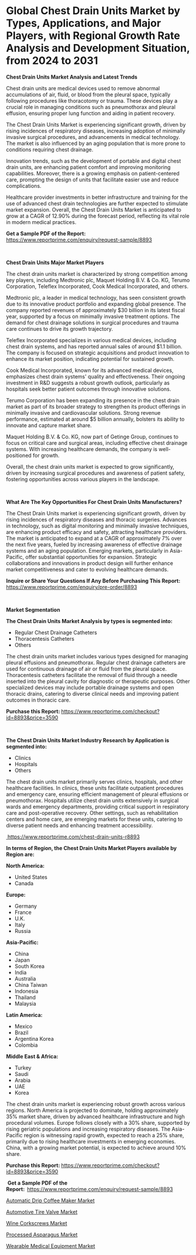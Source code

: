 <p><h1>Global Chest Drain Units Market by Types, Applications, and Major Players, with Regional Growth Rate Analysis and Development Situation, from 2024 to 2031</h1></p><p><strong>Chest Drain Units Market Analysis and Latest Trends</strong></p>
<p><p>Chest drain units are medical devices used to remove abnormal accumulations of air, fluid, or blood from the pleural space, typically following procedures like thoracotomy or trauma. These devices play a crucial role in managing conditions such as pneumothorax and pleural effusion, ensuring proper lung function and aiding in patient recovery. </p><p>The Chest Drain Units Market is experiencing significant growth, driven by rising incidences of respiratory diseases, increasing adoption of minimally invasive surgical procedures, and advancements in medical technology. The market is also influenced by an aging population that is more prone to conditions requiring chest drainage. </p><p>Innovation trends, such as the development of portable and digital chest drain units, are enhancing patient comfort and improving monitoring capabilities. Moreover, there is a growing emphasis on patient-centered care, prompting the design of units that facilitate easier use and reduce complications. </p><p>Healthcare provider investments in better infrastructure and training for the use of advanced chest drain technologies are further expected to stimulate market expansion. Overall, the Chest Drain Units Market is anticipated to grow at a CAGR of 12.90% during the forecast period, reflecting its vital role in modern medical practices.</p></p>
<p><strong>Get a Sample PDF of the Report:&nbsp;</strong> <a href="https://www.reportprime.com/enquiry/request-sample/8893">https://www.reportprime.com/enquiry/request-sample/8893</a></p>
<p>&nbsp;</p>
<p><strong>Chest Drain Units Major Market Players</strong></p>
<p><p>The chest drain units market is characterized by strong competition among key players, including Medtronic plc, Maquet Holding B.V. & Co. KG, Terumo Corporation, Teleflex Incorporated, Cook Medical Incorporated, and others. </p><p>Medtronic plc, a leader in medical technology, has seen consistent growth due to its innovative product portfolio and expanding global presence. The company reported revenues of approximately $30 billion in its latest fiscal year, supported by a focus on minimally invasive treatment options. The demand for chest drainage solutions in surgical procedures and trauma care continues to drive its growth trajectory.</p><p>Teleflex Incorporated specializes in various medical devices, including chest drain systems, and has reported annual sales of around $1.1 billion. The company is focused on strategic acquisitions and product innovation to enhance its market position, indicating potential for sustained growth.</p><p>Cook Medical Incorporated, known for its advanced medical devices, emphasizes chest drain systems' quality and effectiveness. Their ongoing investment in R&D suggests a robust growth outlook, particularly as hospitals seek better patient outcomes through innovative solutions.</p><p>Terumo Corporation has been expanding its presence in the chest drain market as part of its broader strategy to strengthen its product offerings in minimally invasive and cardiovascular solutions. Strong revenue performance, estimated at around $5 billion annually, bolsters its ability to innovate and capture market share.</p><p>Maquet Holding B.V. & Co. KG, now part of Getinge Group, continues to focus on critical care and surgical areas, including effective chest drainage systems. With increasing healthcare demands, the company is well-positioned for growth.</p><p>Overall, the chest drain units market is expected to grow significantly, driven by increasing surgical procedures and awareness of patient safety, fostering opportunities across various players in the landscape.</p></p>
<p>&nbsp;</p>
<p><strong>What Are The Key Opportunities For Chest Drain Units Manufacturers?</strong></p>
<p><p>The Chest Drain Units market is experiencing significant growth, driven by rising incidences of respiratory diseases and thoracic surgeries. Advances in technology, such as digital monitoring and minimally invasive techniques, are enhancing product efficacy and safety, attracting healthcare providers. The market is anticipated to expand at a CAGR of approximately 7% over the next five years, fueled by increasing awareness of effective drainage systems and an aging population. Emerging markets, particularly in Asia-Pacific, offer substantial opportunities for expansion. Strategic collaborations and innovations in product design will further enhance market competitiveness and cater to evolving healthcare demands.</p></p>
<p><strong>Inquire or Share Your Questions If Any Before Purchasing This Report:</strong> <a href="https://www.reportprime.com/enquiry/pre-order/8893">https://www.reportprime.com/enquiry/pre-order/8893</a></p>
<p>&nbsp;</p>
<p><strong>Market Segmentation</strong></p>
<p><strong>The Chest Drain Units Market Analysis by types is segmented into:</strong></p>
<p><ul><li>Regular Chest Drainage Catheters</li><li>Thoracentesis Catheters</li><li>Others</li></ul></p>
<p><p>The chest drain units market includes various types designed for managing pleural effusions and pneumothorax. Regular chest drainage catheters are used for continuous drainage of air or fluid from the pleural space. Thoracentesis catheters facilitate the removal of fluid through a needle inserted into the pleural cavity for diagnostic or therapeutic purposes. Other specialized devices may include portable drainage systems and open thoracic drains, catering to diverse clinical needs and improving patient outcomes in thoracic care.</p></p>
<p><strong>Purchase this Report:&nbsp;</strong><a href="https://www.reportprime.com/checkout?id=8893&price=3590">https://www.reportprime.com/checkout?id=8893&price=3590</a></p>
<p>&nbsp;</p>
<p><strong>The Chest Drain Units Market Industry Research by Application is segmented into:</strong></p>
<p><ul><li>Clinics</li><li>Hospitals</li><li>Others</li></ul></p>
<p><p>The chest drain units market primarily serves clinics, hospitals, and other healthcare facilities. In clinics, these units facilitate outpatient procedures and emergency care, ensuring efficient management of pleural effusions or pneumothorax. Hospitals utilize chest drain units extensively in surgical wards and emergency departments, providing critical support in respiratory care and post-operative recovery. Other settings, such as rehabilitation centers and home care, are emerging markets for these units, catering to diverse patient needs and enhancing treatment accessibility.</p></p>
<p><a href="https://www.reportprime.com/chest-drain-units-r8893">&nbsp;https://www.reportprime.com/chest-drain-units-r8893</a></p>
<p><strong>In terms of Region, the Chest Drain Units Market Players available by Region are:</strong></p>
<p>
    <p> <strong> North America: </strong>
        <ul>
            <li>United States</li>
            <li>Canada</li>
        </ul>
        </p> 
    <p> <strong> Europe: </strong>
        <ul>
            <li>Germany</li>
            <li>France</li>
            <li>U.K.</li>
            <li>Italy</li>
            <li>Russia</li>
        </ul>
        </p> 
    <p> <strong> Asia-Pacific: </strong>
        <ul>
            <li>China</li>
            <li>Japan</li>
            <li>South Korea</li>
            <li>India</li>
            <li>Australia</li>
            <li>China Taiwan</li>
            <li>Indonesia</li>
            <li>Thailand</li>
            <li>Malaysia</li>
        </ul>
        </p> 
    <p> <strong> Latin America: </strong>
        <ul>
            <li>Mexico</li>
            <li>Brazil</li>
            <li>Argentina Korea</li>
            <li>Colombia</li>
        </ul>
        </p> 
    <p> <strong> Middle East & Africa: </strong>
        <ul>
            <li>Turkey</li>
            <li>Saudi</li>
            <li>Arabia</li>
            <li>UAE</li>
            <li>Korea</li>
        </ul>
    </p>
    </p>
<p><p>The chest drain units market is experiencing robust growth across various regions. North America is projected to dominate, holding approximately 35% market share, driven by advanced healthcare infrastructure and high procedural volumes. Europe follows closely with a 30% share, supported by rising geriatric populations and increasing respiratory diseases. The Asia-Pacific region is witnessing rapid growth, expected to reach a 25% share, primarily due to rising healthcare investments in emerging economies. China, with a growing market potential, is expected to achieve around 10% share.</p></p>
<p><strong>Purchase this Report: </strong><a href="https://www.reportprime.com/checkout?id=8893&price=3590">https://www.reportprime.com/checkout?id=8893&price=3590</a></p>
<p>&nbsp;<strong>Get a Sample PDF of the Report:&nbsp;&nbsp;</strong><a href="https://www.reportprime.com/enquiry/request-sample/8893">https://www.reportprime.com/enquiry/request-sample/8893</a></p>
<p><strong></strong></p>
<p><p><a href="https://www.linkedin.com/pulse/global-automatic-drip-coffee-maker-market-focus-product-type-rjunc?trackingId=VYYgfKKjRGe7E7Gjj47EHQ%3D%3D">Automatic Drip Coffee Maker Market</a></p><p><a href="https://issuu.com/reportprime-2/docs/automotive-tire-valve-market-size-2_de5c467505a389">Automotive Tire Valve Market</a></p><p><a href="https://www.linkedin.com/pulse/global-wine-corkscrews-industry-analysis-report-market-size-share-idouc?trackingId=WBNiwn3aTmaW%2Fj2cpEtCpg%3D%3D">Wine Corkscrews Market</a></p><p><a href="https://medium.com/@tracey.skinner9085/the-processed-asparagus-market-has-grown-significantly-as-a-result-of-several-important-causes-dca2e8146538">Processed Asparagus Market</a></p><p><a href="https://medium.com/@tracey.skinner9085/the-wearable-medical-equipment-industry-analysis-report-offers-a-comprehensive-and-current-7a3e241909d5">Wearable Medical Equipment Market</a></p></p>